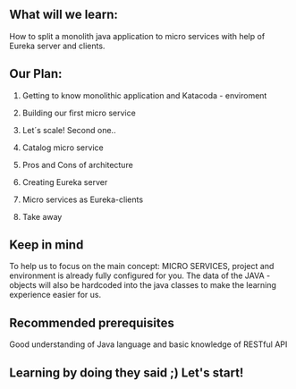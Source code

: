 ## What will we learn:
How to split a monolith java application to micro services with help of Eureka server and clients.

## Our Plan:
1) Getting to know monolithic application and Katacoda - enviroment

2) Building our first micro service

3) Let´s scale! Second one..

4) Catalog micro service

5) Pros and Cons of architecture

6) Creating Eureka server

7) Micro services as Eureka-clients

8) Take away

## Keep in mind
To help us to focus on the main concept: MICRO SERVICES, project and environment is already fully configured for you. The data of the JAVA -objects will also be hardcoded into the java classes to make the learning experience easier for us. 

## Recommended prerequisites
Good understanding of Java language and basic knowledge of RESTful API

## Learning by doing they said ;) Let's start!

